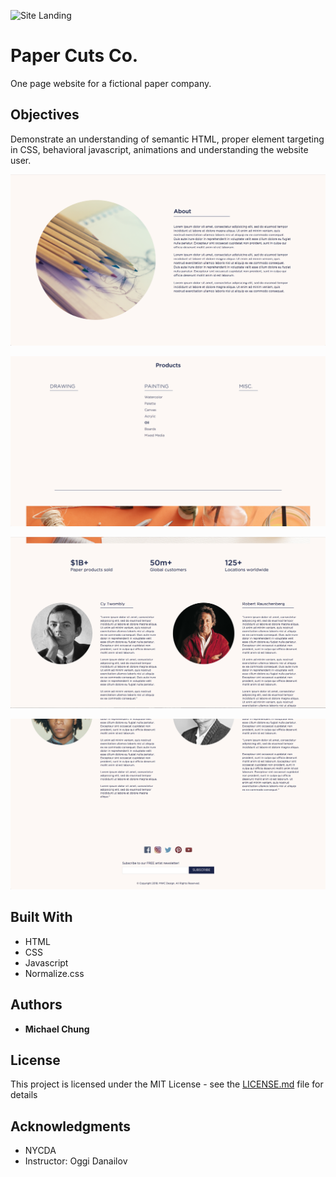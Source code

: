 ![Site Landing](siteimg/landing.png)

# Paper Cuts Co.

One page website for a fictional paper company.

## Objectives

Demonstrate an understanding of semantic HTML, proper element targeting in CSS, behavioral javascript, animations and understanding the website user.

![About](siteimg/about.png)

![Products](siteimg/products.png)

![Reviews](siteimg/reviews.png)

![Footer](siteimg/footer.png)

## Built With

* HTML
* CSS
* Javascript
* Normalize.css

## Authors

* **Michael Chung**

## License

This project is licensed under the MIT License - see the [LICENSE.md](LICENSE.md) file for details

## Acknowledgments

* NYCDA
* Instructor: Oggi Danailov

